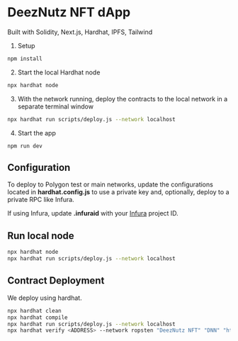 # DeezNutz NFT dApp

Built with Solidity, Next.js, Hardhat, IPFS, Tailwind

1. Setup

```sh
npm install
```

2. Start the local Hardhat node

```sh
npx hardhat node
```

3. With the network running, deploy the contracts to the local network in a separate terminal window

```sh
npx hardhat run scripts/deploy.js --network localhost
```

4. Start the app

```
npm run dev
```

## Configuration

To deploy to Polygon test or main networks, update the configurations located in **hardhat.config.js** to use a private key and, optionally, deploy to a private RPC like Infura.

If using Infura, update **.infuraid** with your [Infura](https://infura.io/) project ID.

## Run local node

```sh
npx hardhat node
npx hardhat run scripts/deploy.js --network localhost
```

## Contract Deployment

We deploy using hardhat.

```sh
npx hardhat clean
npx hardhat compile
npx hardhat run scripts/deploy.js --network localhost
npx hardhat verify <ADDRESS> --network ropsten "DeezNutz NFT" "DNN" "https://deez-nutz.vercel.app/api/"
```
